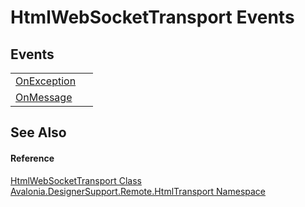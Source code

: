 # HtmlWebSocketTransport Events




## Events
<table>
<tr>
<td><a href="E_Avalonia_DesignerSupport_Remote_HtmlTransport_HtmlWebSocketTransport_OnException">OnException</a></td>
<td> </td>
</tr>
<tr>
<td><a href="E_Avalonia_DesignerSupport_Remote_HtmlTransport_HtmlWebSocketTransport_OnMessage">OnMessage</a></td>
<td> </td>
</tr>
</table>

## See Also


#### Reference
<a href="T_Avalonia_DesignerSupport_Remote_HtmlTransport_HtmlWebSocketTransport">HtmlWebSocketTransport Class</a>  
<a href="N_Avalonia_DesignerSupport_Remote_HtmlTransport">Avalonia.DesignerSupport.Remote.HtmlTransport Namespace</a>  

